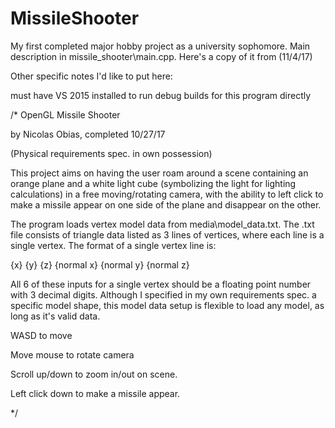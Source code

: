# MissileShooter

My first completed major hobby project as a university sophomore. Main description in missile_shooter\main.cpp. Here's a copy of it from (11/4/17)

Other specific notes I'd like to put here:

must have VS 2015 installed to run debug builds for this program directly

/*
OpenGL Missile Shooter

by Nicolas Obias, completed 10/27/17

(Physical requirements spec. in own possession)

This project aims on having the user roam around a scene containing an orange plane
and a white light cube (symbolizing the light for lighting calculations) in a free moving/rotating
camera, with the ability to left click to make a missile appear on one side of the plane and disappear on the other.

The program loads vertex model data from media\model_data.txt. The .txt file consists of triangle data
listed as 3 lines of vertices, where each line is a single vertex. The format of a single vertex line is:

{x} {y} {z} {normal x} {normal y} {normal z}

All 6 of these inputs for a single vertex should be a floating point number with 3 decimal digits.
Although I specified in my own requirements spec. a specific model shape, this model data setup is flexible to
load any model, as long as it's valid data.


WASD to move

Move mouse to rotate camera

Scroll up/down to zoom in/out on scene.

Left click down to make a missile appear.

*/
